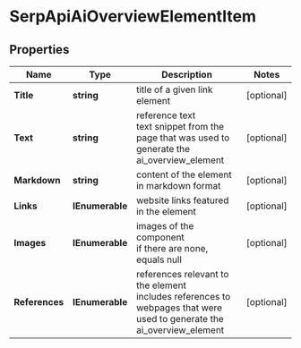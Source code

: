 # SerpApiAiOverviewElementItem


## Properties

| Name | Type | Description | Notes |
|------------ | ------------- | ------------- | -------------|
**Title** | **string** | title of a given link element |[optional]|
**Text** | **string** | reference text<br>text snippet from the page that was used to generate the ai_overview_element |[optional]|
**Markdown** | **string** | content of the element in markdown format |[optional]|
**Links** | **IEnumerable<LinkElement>** | website links featured in the element |[optional]|
**Images** | **IEnumerable<AiModeImagesElementInfo>** | images of the component<br>if there are none, equals null |[optional]|
**References** | **IEnumerable<AiModeAiOverviewReferenceInfo>** | references relevant to the element<br>includes references to webpages that were used to generate the ai_overview_element |[optional]|